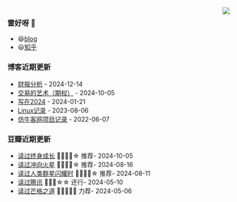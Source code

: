 <img align="right" src="https://github-readme-stats.vercel.app/api?username=chenwingsing&show_icons=true&icon_color=CE1D2D&text_color=718096&bg_color=ffffff&hide_title=true" />

### 雷好呀 👋

- 😆[blog](https://chenwingsing.github.io/)
- 😃[知乎](https://www.zhihu.com/people/chen-yong-cheng-46)

### 博客近期更新
<!-- START_SECTION:blog -->
* <a href='https://chenwingsing.github.io/2024/12/14/%E8%B4%A2%E6%8A%A5%E5%88%86%E6%9E%90/' target='_blank'>财报分析</a> - 2024-12-14
* <a href='https://chenwingsing.github.io/2024/10/05/%E4%BA%A4%E6%98%93%E7%9A%84%E8%89%BA%E6%9C%AF/' target='_blank'>交易的艺术（期权）</a> - 2024-10-05
* <a href='https://chenwingsing.github.io/2024/01/21/%E5%86%99%E5%9C%A82024/' target='_blank'>写在2024</a> - 2024-01-21
* <a href='https://chenwingsing.github.io/2023/08/06/Linux%E8%AE%B0%E5%BD%95/' target='_blank'>Linux记录</a> - 2023-08-06
* <a href='https://chenwingsing.github.io/2022/06/07/%E4%BB%BF%E7%89%9B%E5%AE%A2%E7%BD%91%E9%A1%B9%E7%9B%AE%E8%AE%B0%E5%BD%95/' target='_blank'>仿牛客网项目记录</a> - 2022-06-07
<!-- END_SECTION:blog -->

### 豆瓣近期更新
<!-- START_SECTION:douban -->
* <a href='https://book.douban.com/subject/27154533/' target='_blank'>读过终身成长</a> 🌟🌟🌟🌟☆ 推荐- 2024-10-05
* <a href='https://book.douban.com/subject/36429009/' target='_blank'>读过冲向火星</a> 🌟🌟🌟🌟☆ 推荐- 2024-08-16
* <a href='https://book.douban.com/subject/34434342/' target='_blank'>读过人类群星闪耀时</a> 🌟🌟🌟🌟☆ 推荐- 2024-08-11
* <a href='https://book.douban.com/subject/36576015/' target='_blank'>读过腾讯</a> 🌟🌟🌟☆☆ 还行- 2024-05-10
* <a href='https://book.douban.com/subject/36438791/' target='_blank'>读过芒格之道</a> 🌟🌟🌟🌟🌟 力荐- 2024-05-06
<!-- END_SECTION:douban -->

<!--
**chenwingsing/chenwingsing** is a ✨ _special_ ✨ repository because its `README.md` (this file) appears on your GitHub profile.

Here are some ideas to get you started:

- 🔭 I’m currently working on ...
- 🌱 I’m currently learning ...
- 👯 I’m looking to collaborate on ...
- 🤔 I’m looking for help with ...
- 💬 Ask me about ...
- 📫 How to reach me: ...
- 😄 Pronouns: ...
- ⚡ Fun fact: ...
-->
